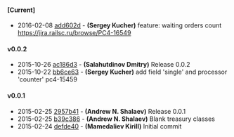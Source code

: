 
#### [Current]
 * 2016-02-08 [add602d](../../commit/add602d) - __(Sergey Kucher)__ feature: waiting orders count https://jira.railsc.ru/browse/PC4-16549

#### v0.0.2
 * 2015-10-26 [ac186d3](../../commit/ac186d3) - __(Salahutdinov Dmitry)__ Release 0.0.2
 * 2015-10-22 [bb6ce63](../../commit/bb6ce63) - __(Sergey Kucher)__ add field 'single' and  processor 'counter' pc4-15459

#### v0.0.1
 * 2015-02-25 [2957b41](../../commit/2957b41) - __(Andrew N. Shalaev)__ Release 0.0.1
 * 2015-02-25 [b39c386](../../commit/b39c386) - __(Andrew N. Shalaev)__ Blank treasury classes
 * 2015-02-24 [defde40](../../commit/defde40) - __(Mamedaliev Kirill)__ Initial commit
